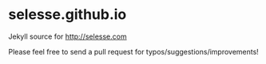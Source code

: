 selesse.github.io
=================

Jekyll source for http://selesse.com

Please feel free to send a pull request for typos/suggestions/improvements!
